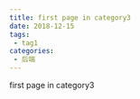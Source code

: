 ```yaml
---
title: first page in category3
date: 2018-12-15
tags:
 - tag1
categories:
 - 后端
---
```


first page in category3